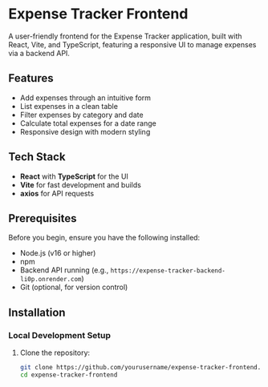 # Expense Tracker Frontend

A user-friendly frontend for the Expense Tracker application, built with React, Vite, and TypeScript, featuring a responsive UI to manage expenses via a backend API.

## Features

- Add expenses through an intuitive form
- List expenses in a clean table
- Filter expenses by category and date
- Calculate total expenses for a date range
- Responsive design with modern styling

## Tech Stack

- **React** with **TypeScript** for the UI
- **Vite** for fast development and builds
- **axios** for API requests

## Prerequisites

Before you begin, ensure you have the following installed:

- Node.js (v16 or higher)
- npm
- Backend API running (e.g., `https://expense-tracker-backend-li0p.onrender.com`)
- Git (optional, for version control)

## Installation

### Local Development Setup

1. Clone the repository:
   ```bash
   git clone https://github.com/yourusername/expense-tracker-frontend.git
   cd expense-tracker-frontend